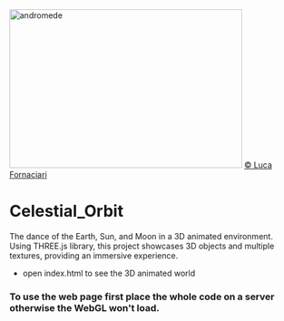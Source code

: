 <img src="https://www.lucafornaciarifotografia.com/wp-content/uploads/2020/06/1-Galassia-di-Andromeda-copia.jpg" alt="andromede" width="410px" height="280px">
<a href="https://www.lucafornaciarifotografia.com">&copy; Luca Fornaciari</a>

# Celestial_Orbit
The dance of the Earth, Sun, and Moon in a 3D animated environment. Using THREE.js library, this project showcases 3D objects and multiple textures, providing an immersive experience.

- open index.html to see the 3D animated world
### To use the web page first place the whole code on a server otherwise the WebGL won't load.
